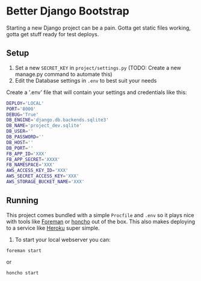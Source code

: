 Better Django Bootstrap
=======================

Starting a new Django project can be a pain. Gotta get static files working, gotta 
get stuff ready for test deploys. 

Setup
-----

1. Set a new `SECRET_KEY` in `project/settings.py` (TODO: Create a new manage.py command to automate this)
2. Edit the Database settings in `.env` to best suit your needs

Create a '.env' file that will contain your settings and credentials like this:

```bash
DEPLOY='LOCAL'
PORT='8000'
DEBUG='True'
DB_ENGINE='django.db.backends.sqlite3'
DB_NAME='project_dev.sqlite'
DB_USER=''
DB_PASSWORD=''
DB_HOST=''
DB_PORT=''
FB_APP_ID='XXX'
FB_APP_SECRET='XXXX'
FB_NAMESPACE='XXX'
AWS_ACCESS_KEY_ID='XXX'
AWS_SECRET_ACCESS_KEY='XXX'
AWS_STORAGE_BUCKET_NAME='XXX'
```

Running
-------

This project comes bundled with a simple `Procfile` and `.env` so it plays nice with tools like
[Foreman](https://github.com/ddollar/foreman) or [honcho](https://github.com/nickstenning/honcho) 
out of the box. This also makes deploying to a service like [Heroku](www.heroku.com) super 
simple.

1. To start your local webserver you can:

```
foreman start
```

or

```
honcho start
```
